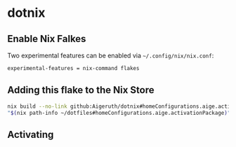 # dotnix

## Enable Nix Falkes

Two experimental features can be enabled via `~/.config/nix/nix.conf`:

```sh
experimental-features = nix-command flakes
```

## Adding this flake to the Nix Store

```sh
nix build --no-link github:Aigeruth/dotnix#homeConfigurations.aige.activationPackage
"$(nix path-info ~/dotfiles#homeConfigurations.aige.activationPackage)"/activate
```

## Activating
